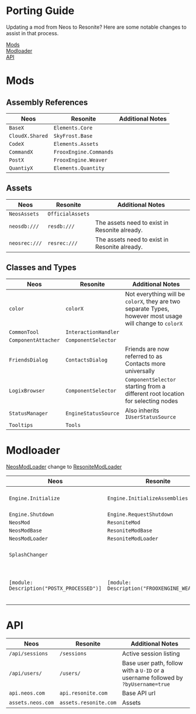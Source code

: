 # Porting Guide

Updating a mod from Neos to Resonite? Here are some notable changes to assist in that process.

[Mods](#mods)<br>
[Modloader](#modloader)<br>
[API](#api)<br>

# Mods

## Assembly References

| Neos                | Resonite         | Additional Notes        |
| ------------------- | ------------------------ | ----------------------------------------------|
| `BaseX`             | `Elements.Core`          |   |
| `CloudX.Shared`     | `SkyFrost.Base`          |   |
| `CodeX`             | `Elements.Assets`        |   |
| `CommandX`          | `FrooxEngine.Commands`   |   |
| `PostX`             | `FrooxEngine.Weaver`     |   |
| `QuantiyX`          | `Elements.Quantity`      |   |

## Assets

| Neos                | Resonite         | Additional Notes        |
| ------------------- | ------------------------ | ----------------------------------------------|
| `NeosAssets`        | `OfficialAssets`         |   |
| `neosdb:///`        | `resdb:///`              | The assets need to exist in Resonite already. |
| `neosrec:///`       | `resrec:///`             | The assets need to exist in Resonite already. |

## Classes and Types

| Neos                | Resonite         | Additional Notes        |
| ------------------- | ------------------------ | ----------------------------------------------|
| `color`             | `colorX`                 | Not everything will be `colorX`, they are two separate Types, however most usage will change to `colorX` |
| `CommonTool`        | `InteractionHandler`     |   |
| `ComponentAttacher` | `ComponentSelector`      |   |
| `FriendsDialog`     | `ContactsDialog`         | Friends are now referred to as Contacts more universally |
| `LogixBrowser`      | `ComponentSelector`      | `ComponentSelector` starting from a different root location for selecting nodes |
| `StatusManager`     | `EngineStatusSource`     | Also inherits `IUserStatusSource` |
| `Tooltips`          | `Tools`                  |   |

# Modloader

[NeosModLoader](https://github.com/neos-modding-group/NeosModLoader) change to [ResoniteModLoader](https://github.com/resonite-modding-group/ResoniteModLoader)

| Neos                | Resonite         | Additional Notes        |
| ------------------- | ------------------------ | ----------------------------------------------|
| `Engine.Initialize` | `Engine.InitializeAssemblies` | This is where compatibility hash is computed |
| `Engine.Shutdown`   | `Engine.RequestShutdown` |   |
| `NeosMod`           | `ResoniteMod`            |   |
| `NeosModBase`       | `ResoniteModBase`        |   |
| `NeosModLoader`     | `ResoniteModLoader`      |   |
| `SplashChanger`     |                          | Currently disabled, will need to be relooked at |
| `[module: Description("POSTX_PROCESSED")]`     | `[module: Description("FROOXENGINE_WEAVED")]` | Plugins now are `Weaved` when loaded, this is done in `FrooxEngine.Weaver` |

# API

| Neos                | Resonite         | Additional Notes        |
| ------------------- | ------------------------ | ----------------------------------------------|
| `/api/sessions ` | `/sessions` | Active session listing |
| `/api/users/ ` | `/users/` | Base user path, follow with a `U-ID` or a username followed by `?byUsername=true`|
| `api.neos.com` | `api.resonite.com` | Base API url |
| `assets.neos.com` | `assets.resonite.com` | Assets |
